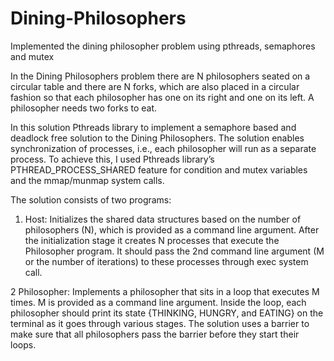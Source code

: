# Dining-Philosophers
Implemented the dining philosopher problem using pthreads, semaphores and mutex

In the Dining Philosophers problem there are N philosophers seated on a circular table and there are N forks, which are also
placed in a circular fashion so that each philosopher has one on its right and one on its left. 
A philosopher needs two forks to eat.

In this solution Pthreads library to implement a semaphore based and deadlock free solution to the Dining Philosophers.
The solution enables synchronization of processes, i.e., each philosopher will run as a separate process. 
To achieve this, I used Pthreads library’s PTHREAD_PROCESS_SHARED feature for condition 
and mutex variables and the mmap/munmap system calls.

The solution consists of two programs: 

1.  Host: Initializes the shared data structures based on the number of philosophers (N),
which is provided as a command line argument. After the initialization stage it creates N processes that 
execute the Philosopher program. It should pass the 2nd command line argument (M or the number of iterations) 
to these processes through exec system call.

2  Philosopher: Implements a philosopher that sits in a loop that executes M times. M is provided as a command line argument.
Inside the loop, each philosopher should print its state {THINKING, HUNGRY, and EATING} on the terminal as it goes through
various stages. The solution uses a barrier to make sure that all philosophers pass the barrier before they start their loops.
